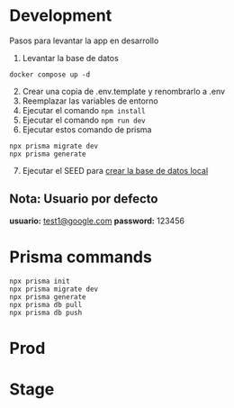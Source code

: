 # Development
Pasos para levantar la app en desarrollo

1. Levantar la base de datos
```
docker compose up -d
```

2. Crear una copia de .env.template y renombrarlo a .env
3. Reemplazar las variables de entorno
4. Ejecutar el comando ```npm install```
5. Ejecutar el comando ```npm run dev```
6. Ejecutar estos comando de prisma
```
npx prisma migrate dev
npx prisma generate
```
7. Ejecutar el SEED para [crear la base de datos local](localhost:3000/api/seed)


## Nota: Usuario por defecto
__usuario:__ test1@google.com
__password:__ 123456


# Prisma commands
```
npx prisma init
npx prisma migrate dev
npx prisma generate
npx prisma db pull
npx prisma db push
```


# Prod

# Stage